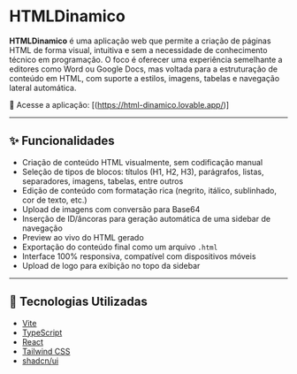 # HTMLDinamico

**HTMLDinamico** é uma aplicação web que permite a criação de páginas HTML de forma visual, intuitiva e sem a necessidade de conhecimento técnico em programação. O foco é oferecer uma experiência semelhante a editores como Word ou Google Docs, mas voltada para a estruturação de conteúdo em HTML, com suporte a estilos, imagens, tabelas e navegação lateral automática.

🔗 Acesse a aplicação: [(https://html-dinamico.lovable.app/)]

---

## ✨ Funcionalidades

- Criação de conteúdo HTML visualmente, sem codificação manual
- Seleção de tipos de blocos: títulos (H1, H2, H3), parágrafos, listas, separadores, imagens, tabelas, entre outros
- Edição de conteúdo com formatação rica (negrito, itálico, sublinhado, cor de texto, etc.)
- Upload de imagens com conversão para Base64
- Inserção de ID/âncoras para geração automática de uma sidebar de navegação
- Preview ao vivo do HTML gerado
- Exportação do conteúdo final como um arquivo `.html`
- Interface 100% responsiva, compatível com dispositivos móveis
- Upload de logo para exibição no topo da sidebar

---

## 🚀 Tecnologias Utilizadas

- [Vite](https://vitejs.dev/)
- [TypeScript](https://www.typescriptlang.org/)
- [React](https://reactjs.org/)
- [Tailwind CSS](https://tailwindcss.com/)
- [shadcn/ui](https://ui.shadcn.com/)
